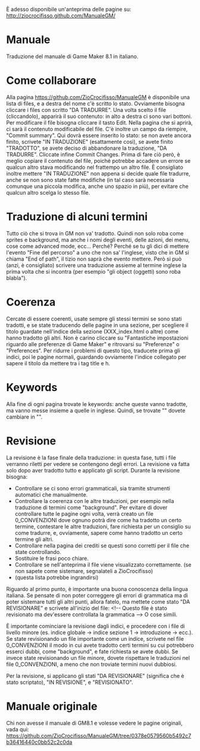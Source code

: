 È adesso disponibile un'anteprima delle pagine su: http://ziocrocifisso.github.com/ManualeGM/


Manuale
=======

Traduzione del manuale di Game Maker 8.1 in italiano.

Come collaborare
=======

Alla pagina https://github.com/ZioCrocifisso/ManualeGM è disponibile una lista di files, e a destra del nome c'è scritto lo stato. Ovviamente bisogna cliccare i files con scritto "DA TRADURRE". Una volta scelto il file (cliccandolo), apparirà il suo contenuto: in alto a destra ci sono vari bottoni. Per modificare il file bisogna cliccare il tasto Edit. Nella pagina che si aprirà, ci sarà il contenuto modificabile del file. C'è inoltre un campo da riempire, "Commit summary". Qui dovrà essere inserito lo stato: se non avete ancora finito, scrivete "IN TRADUZIONE" (esattamente così), se avete finito "TRADOTTO", se avete deciso di abbandonare la traduzione, "DA TRADURRE". Cliccate infine Commit Changes. Prima di fare ciò però, è meglio copiare il contenuto del file, poiché potrebbe accadere un errore se qualcun altro stava modificando nel frattempo un altro file. È consigliato inoltre mettere "IN TRADUZIONE" non appena si decide quale file tradurre, anche se non sono state fatte modifiche (in tal caso sarà necessaria comunque una piccola modifica, anche uno spazio in più), per evitare che qualcun altro scelga lo stesso file.

Traduzione di alcuni termini
=======

Tutto ci&ograve; che si trova in GM non va' tradotto. Quindi non solo roba come sprites e background, ma anche i nomi degli eventi, delle azioni, dei menu, cose come advanced mode, ecc...
Perch&eacute;? Perché se tu gli dici di mettere l'evento "Fine del percorso" a uno che non sa' l'inglese, visto che in GM si chiama "End of path", il tizio non sapr&agrave; che evento mettere.
Per&ograve; si può (anzi, &egrave; consigliato) scrivere una traduzione assieme al termine inglese la prima volta che si incontra (per esempio "gli object (oggetti) sono roba blabla").

Coerenza
=======

Cercate di essere coerenti, usate sempre gli stessi termini se sono stati tradotti, e se state traducendo delle pagine in una sezione, per scegliere il titolo guardate nell'indice della sezione (XXX_index.html o altre) come hanno tradotto gli altri. Non &egrave; carino cliccare su "Fantastiche impostazioni riguardo alle preferenze di Game Maker" e ritrovarsi su "Preferenze" o "Preferences".
Per ridurre i problemi di questo tipo, traducete prima gli indici, poi le pagine normali, guardando ovviamente l'indice collegato per sapere il titolo da mettere tra i tag title e h.

Keywords
=======

Alla fine di ogni pagina trovate le keywords: anche queste vanno tradotte, ma vanno messe insieme a quelle in inglese. Quindi, se trovate "<!-- KEYWORDS cat dog -->" dovete cambiare in "<!-- KEYWORDS cat dog gatto cane -->".

Revisione
=======

La revisione è la fase finale della traduzione: in questa fase, tutti i file verranno riletti per vedere se contengono degli errori. La revisione va fatta solo dopo aver tradotto tutto e applicato gli script. Durante la revisione bisogna:
- Controllare se ci sono errori grammaticali, sia tramite strumenti automatici che manualmente.
- Controllare la coerenza con le altre traduzioni, per esempio nella traduzione di termini come "background". Per evitare di dover controllare tutte le pagine ogni volta, verrà creato un file 0_CONVENZIONI dove ognuno potrà dire come ha tradotto un certo termine, contestare le altre traduzioni, fare richiesta per un consiglio su come tradurre, e, ovviamente, sapere come hanno tradotto un certo termine gli altri.
- Controllare nella pagina dei crediti se questi sono corretti per il file che state controllando.
- Sostituire le frasi poco chiare.
- Controllare se nell'anteprima il file viene visualizzato correttamente. (se non sapete come sistemare, segnalateli a ZioCrocifisso)
- (questa lista potrebbe ingrandirsi)

Riguardo al primo punto, è importante una buona conoscenza della lingua italiana. Se pensate di non poter correggere gli errori di grammatica ma di poter sistemare tutti gli altri punti, allora fatelo, ma mettete come stato "DA REVISIONARE" e scrivete all'inizio del file:
&lt;!-- Questo file è stato revisionato ma dev'essere controllata la grammatica --&gt;
O cose simili.

È importante cominciare la revisione dagli indici, e procedere con i file di livello minore (es. indice globale -> indice sezione 1 -> introduzione -> ecc.).
Se state revisionando un file importante come un indice, scrivete nel file 0_CONVENZIONI il modo in cui avete tradotto certi termini su cui potrebbero esserci dubbi, come "background", e fate richiesta se avete dubbi. Se invece state revisionando un file minore, dovete rispettare le traduzioni nel file 0_CONVENZIONI, a meno che non troviate termini nuovi dubbiosi.

Per la revisione, si applicano gli stati "DA REVISIONARE" (significa che è stato scriptato), "IN REVISIONE", e "REVISIONATO".

Manuale originale
=======

Chi non avesse il manuale di GM8.1 e volesse vedere le pagine originali, vada qui: https://github.com/ZioCrocifisso/ManualeGM/tree/0378e0579560b5492c7b36416440c0bb52c2c0da
